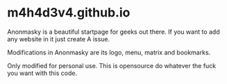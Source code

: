# m4h4d3v4.github.io

Anonmasky is a beautiful startpage for geeks out there.
If you want to add any website in it just create A issue. 


Modifications in Anonmasky are its logo, menu, matrix and bookmarks.

Only modified for personal use. 
This is opensource do whatever the fuck you want with this code.

